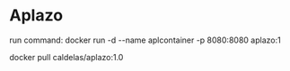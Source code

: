 # Aplazo
run command: 
docker run -d --name aplcontainer -p 8080:8080 aplazo:1

docker pull caldelas/aplazo:1.0
